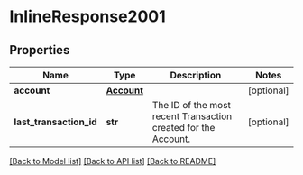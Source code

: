 # InlineResponse2001

## Properties
Name | Type | Description | Notes
------------ | ------------- | ------------- | -------------
**account** | [**Account**](Account.md) |  | [optional] 
**last_transaction_id** | **str** | The ID of the most recent Transaction created for the Account. | [optional] 

[[Back to Model list]](../README.md#documentation-for-models) [[Back to API list]](../README.md#documentation-for-api-endpoints) [[Back to README]](../README.md)


